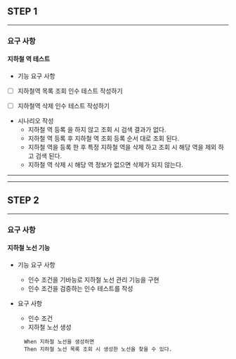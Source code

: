 ## STEP 1 

------------

### 요구 사항
#### 지하철 역 테스트 
- 기능 요구 사항 
- [ ] 지하철역 목록 조회 인수 테스트 작성하기
- [ ] 지하철역 삭제 인수 테스트 작성하기


- 시나리오 작성
  - 지하철 역 등록 을 하지 않고 조회 시 검색 결과가 없다. 
  - 지하철 역 등록 후 지하철 역 조회 등록 순서 대로 조회 된다.
  - 지하철 역을 등록 한 후 특정 지하철 역을 삭제 하고 조회 시 해당 역을 제외 하고 검색 된다.
  - 지하철 역 삭제 시 해당 역 정보가 없으면 삭제가 되지 않는다.


------------
------------
## STEP 2

--------------

### 요구 사항
#### 지하철 노선 기능
- 기능 요구 사항
  - 인수 조건을 기바능로 지하철 노선 관리 기능을 구현
  - 인수 조건을 검증하는 인수 테스트를 작성

- 요구 사항
  - 인수 조건
  - 지하철 노선 생성
  ```text
    When 지하철 노선을 생성하면
    Then 지하철 노선 목록 조회 시 생성한 노선을 찾을 수 있다.
  ```